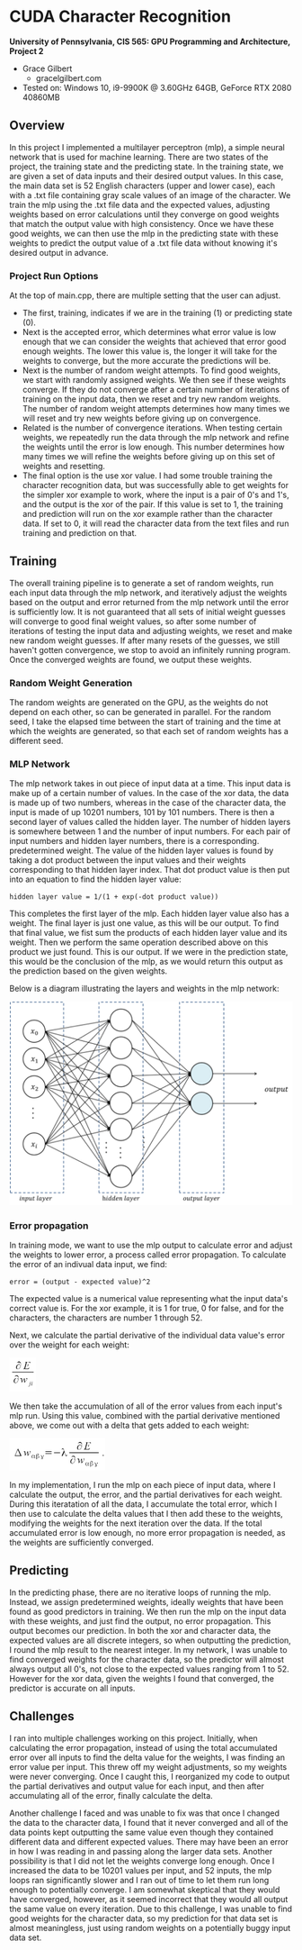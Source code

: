 CUDA Character Recognition
======================

**University of Pennsylvania, CIS 565: GPU Programming and Architecture, Project 2**

* Grace Gilbert
  * gracelgilbert.com
* Tested on: Windows 10, i9-9900K @ 3.60GHz 64GB, GeForce RTX 2080 40860MB

## Overview
In this project I implemented a multilayer perceptron (mlp), a simple neural network that is used for machine learning.  There are two states of the project, the training state and the predicting state.  In the training state, we are given a set of data inputs and their desired output values.  In this case, the main data set is 52 English characters (upper and lower case), each with a .txt file containing gray scale values of an image of the character.  We train the mlp using the .txt file data and the expected values, adjusting weights based on error calculations until they converge on good weights that match the output value with high consistency. Once we have these good weights, we can then use the mlp in the predicting state with these weights to predict the output value of a .txt file data without knowing it's desired output in advance.  

### Project Run Options
At the top of main.cpp, there are multiple setting that the user can adjust. 
- The first, training, indicates if we are in the training (1) or predicting state (0).
- Next is the accepted error, which determines what error value is low enough that we can consider the weights that achieved that error good enough weights. The lower this value is, the longer it will take for the weights to converge, but the more accurate the predictions will be.  
- Next is the number of random weight attempts.  To find good weights, we start with randomly assigned weights.  We then see if these weights converge.  If they do not converge after a certain number of iterations of training on the input data, then we reset and try new random weights.  The number of random weight attempts determines how many times we will reset and try new weights before giving up on convergence.
- Related is the number of convergence iterations.  When testing certain weights, we repeatedly run the data through the mlp network and refine the weights until the error is low enough.  This number determines how many times we will refine the weights before giving up on this set of weights and resetting.
- The final option is the use xor value. I had some trouble training the character recognition data, but was successfully able to get weights for the simpler xor example to work, where the input is a pair of 0's and 1's, and the output is the xor of the pair.  If this value is set to 1, the training and prediction will run on the xor example rather than the character data.  If set to 0, it will read the character data from the text files and run training and prediction on that.

## Training
The overall training pipeline is to generate a set of random weights, run each input data through the mlp network, and iteratively adjust the weights based on the output and error returned from the mlp network until the error is sufficiently low.  It is not guaranteed that all sets of initial weight guesses will converge to good final weight values, so after some number of iterations of testing the input data and adjusting weights, we reset and make new random weight guesses.  If after many resets of the guesses, we still haven't gotten convergence, we stop to avoid an infinitely running program.  Once the converged weights are found, we output these weights. 
### Random Weight Generation
The random weights are generated on the GPU, as the weights do not depend on each other, so can be generated in parallel.  For the random seed, I take the elapsed time between the start of training and the time at which the weights are generated, so that each set of random weights has a different seed.
### MLP Network
The mlp network takes in out piece of input data at a time.  This input data is make up of a certain number of values.  In the case of the xor data, the data is made up of two numbers, whereas in the case of the character data, the input is made of up 10201 numbers, 101 by 101 numbers.  There is then a second layer of values called the hidden layer.  The number of hidden layers is somewhere between 1 and the number of input numbers.  For each pair of input numbers and hidden layer numbers, there is a corresponding. predetermined weight.  The value of the hidden layer values is found by taking a dot product between the input values and their weights corresponding to that hidden layer index. That dot product value is then put into an equation to find the hidden layer value:

```
hidden layer value = 1/(1 + exp(-dot product value))
```

This completes the first layer of the mlp.  Each hidden layer value also has a weight. The final layer is just one value, as this will be our output.  To find that final value, we fist sum the products of each hidden layer value and its weight.  Then we perform the same operation described above on this product we just found.  This is our output.  If we were in the prediction state, this would be the conclusion of the mlp, as we would return this output as the prediction based on the given weights. 

Below is a diagram illustrating the layers and weights in the mlp network:

![](img/MLP.png)

### Error propagation
In training mode, we want to use the mlp output to calculate error and adjust the weights to lower error, a process called error propagation.  To calculate the error of an indivual data input, we find:
```
error = (output - expected value)^2
```
The expected value is a numerical value representing what the input data's correct value is.  For the xor example, it is 1 for true, 0 for false, and for the characters, the characters are number 1 through 52. 

Next, we calculate the partial derivative of the individual data value's error over the weight for each weight:

![](img/PartialDeriv.PNG)

We then take the accumulation of all of the error values from each input's mlp run.  Using this value, combined with the partial derivative mentioned above, we come out with a delta that gets added to each weight:

![](img/Delta.PNG)

In my implementation, I run the mlp on each piece of input data, where I calculate the output, the error, and the partial derivatives for each weight.  During this iteratation of all the data, I accumulate the total error, which I then use to calculate the delta values that I then add these to the weights, modifying the weights for the next iteration over the data. If the total accumulated error is low enough, no more error propagation is needed, as the weights are sufficiently converged.

## Predicting
In the predicting phase, there are no iterative loops of running the mlp.  Instead, we assign predetermined weights, ideally weights that have been found as good predictors in training.  We then run the mlp on the input data with these weights, and just find the output, no error propagation.  This output becomes our prediction.  In both the xor and character data, the expected values are all discrete integers, so when outputting the prediction, I round the mlp result to the nearest integer.  In my network, I was unable to find converged weights for the character data, so the predictor will almost always output all 0's, not close to the expected values ranging from 1 to 52.  However for the xor data, given the weights I found that converged, the predictor is accurate on all inputs.

## Challenges
I ran into multiple challenges working on this project. Initially, when calculating the error propagation, instead of using the total accumulated error over all inputs to find the delta value for the weights, I was finding an error value per input. This threw off my weight adjustments, so my weights were never converging.  Once I caught this, I reorganized my code to output the partial derivatives and output value for each input, and then after accumulating all of the error, finally calculate the delta.  

Another challenge I faced and was unable to fix was that once I changed the data to the character data, I found that it never converged and all of the data points kept outputting the same value even though they contained different data and different expected values.  There may have been an error in how I was reading in and passing along the larger data sets.  Another possibility is that I did not let the weights converge long enough.  Once I increased the data to be 10201 values per input, and 52 inputs, the mlp loops ran significantly slower and I ran out of time to let them run long enough to potentially converge.  I am somewhat skeptical that they would have converged, however, as it seemed incorrect that they would all output the same value on every iteration.  Due to this challenge, I was unable to find good weights for the character data, so my prediction for that data set is almost meaningless, just using random weights on a potentially buggy input data set.  



